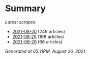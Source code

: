 # Summary
*Latest scrapes*
* [2021-08-20](https://github.com/nuuuwan/news_lk/blob/data/news_lk.2021-08-20.json) (249 articles)
* [2021-08-25](https://github.com/nuuuwan/news_lk/blob/data/news_lk.2021-08-25.json) (168 articles)
* [2021-08-26](https://github.com/nuuuwan/news_lk/blob/data/news_lk.2021-08-26.json) (66 articles)

*Generated at 05:11PM, August 26, 2021*